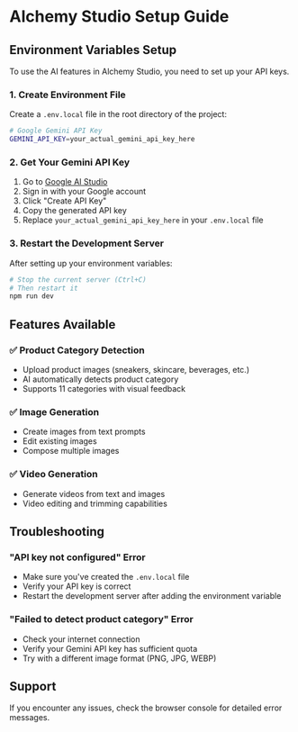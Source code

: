 # Alchemy Studio Setup Guide

## Environment Variables Setup

To use the AI features in Alchemy Studio, you need to set up your API keys.

### 1. Create Environment File

Create a `.env.local` file in the root directory of the project:

```bash
# Google Gemini API Key
GEMINI_API_KEY=your_actual_gemini_api_key_here
```

### 2. Get Your Gemini API Key

1. Go to [Google AI Studio](https://aistudio.google.com/app/apikey)
2. Sign in with your Google account
3. Click "Create API Key"
4. Copy the generated API key
5. Replace `your_actual_gemini_api_key_here` in your `.env.local` file

### 3. Restart the Development Server

After setting up your environment variables:

```bash
# Stop the current server (Ctrl+C)
# Then restart it
npm run dev
```

## Features Available

### ✅ Product Category Detection
- Upload product images (sneakers, skincare, beverages, etc.)
- AI automatically detects product category
- Supports 11 categories with visual feedback

### ✅ Image Generation
- Create images from text prompts
- Edit existing images
- Compose multiple images

### ✅ Video Generation
- Generate videos from text and images
- Video editing and trimming capabilities

## Troubleshooting

### "API key not configured" Error
- Make sure you've created the `.env.local` file
- Verify your API key is correct
- Restart the development server after adding the environment variable

### "Failed to detect product category" Error
- Check your internet connection
- Verify your Gemini API key has sufficient quota
- Try with a different image format (PNG, JPG, WEBP)

## Support

If you encounter any issues, check the browser console for detailed error messages.
